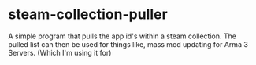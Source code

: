# steam-collection-puller
A simple program that pulls the app id's within a steam collection. The pulled list can then be used for things like, mass mod updating for Arma 3 Servers. (Which I'm using it for)
